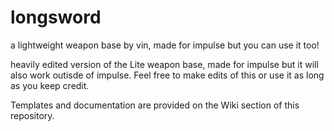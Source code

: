 # longsword
a lightweight weapon base by vin, made for impulse but you can use it too!

heavily edited version of the Lite weapon base, made for impulse but it will also work outisde of impulse. Feel free to make edits of this or use it as long as you keep credit.


Templates and documentation are provided on the Wiki section of this repository.
